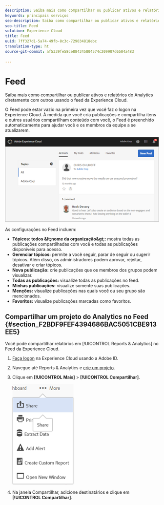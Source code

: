 ```yaml
---
description: Saiba mais como compartilhar ou publicar ativos e relatórios do Analytics diretamente com outros usando o feed da Experience Cloud.
keywords: principais serviços
seo-description: Saiba como compartilhar ou publicar ativos e relatórios do Adobe Analytics diretamente com outros usando o feed da Experience Cloud.
seo-title: Feed
solution: Experience Cloud
title: Feed
uuid: 7ff327d1-5a74-49fb-8c3c-729034818ebc
translation-type: ht
source-git-commit: af5339fe58ce884345804574c209907d6504a483

---
```



# Feed

Saiba mais como compartilhar ou publicar ativos e relatórios do Analytics diretamente com outros usando o feed da Experience Cloud.

O Feed pode estar vazio na primeira vez que você faz o logon na Experience Cloud. À medida que você cria publicações e compartilha itens e outros usuários compartilham conteúdo com você, o Feed é preenchido automaticamente para ajudar você e os membros da equipe a se atualizarem.

![](assets/posts.png)

As configurações no Feed incluem:

* **Tópicos: todos \&lt;nome da organização\&gt;:** mostra todas as publicações compartilhadas com você e todas as publicações disponíveis para acesso.
* **Gerenciar tópicos:** permite a você seguir, parar de seguir ou sugerir tópicos. Além disso, os administradores podem aprovar, rejeitar, desativar e criar tópicos.
* **Nova publicação:** crie publicações que os membros dos grupos podem visualizar.
* **Todas as publicações:** visualize todas as publicações no feed.
* **Minhas publicações:** visualize somente suas publicações.
* **Menções:** visualize publicações nas quais você ou seu grupo são mencionados.
* **Favoritos:** visualize publicações marcadas como favoritos.

## Compartilhar um projeto do Analytics no Feed {#section_F2BDF9FEF4394686BAC5051CBE913EE5}

Você pode compartilhar relatórios em [!UICONTROL Reports &amp; Analytics] no Feed da Experience Cloud.

1. [Faça logon](admin-getting-started/getting-started-experience-cloud.md#topic_AC564B6795334DE39359ADD87F52F2E0) na Experience Cloud usando a Adobe ID.

1. Navegue até Reports &amp; Analytics e [crie um projeto](https://marketing.adobe.com/resources/help/pt_BR/analytics/analysis-workspace/?f=freeform_overview).

1. Clique em **[!UICONTROL Mais]** &gt; **[!UICONTROL Compartilhar]**.

   ![](assets/share_report.png)

1. Na janela Compartilhar, adicione destinatários e clique em **[!UICONTROL Compartilhar]**.
